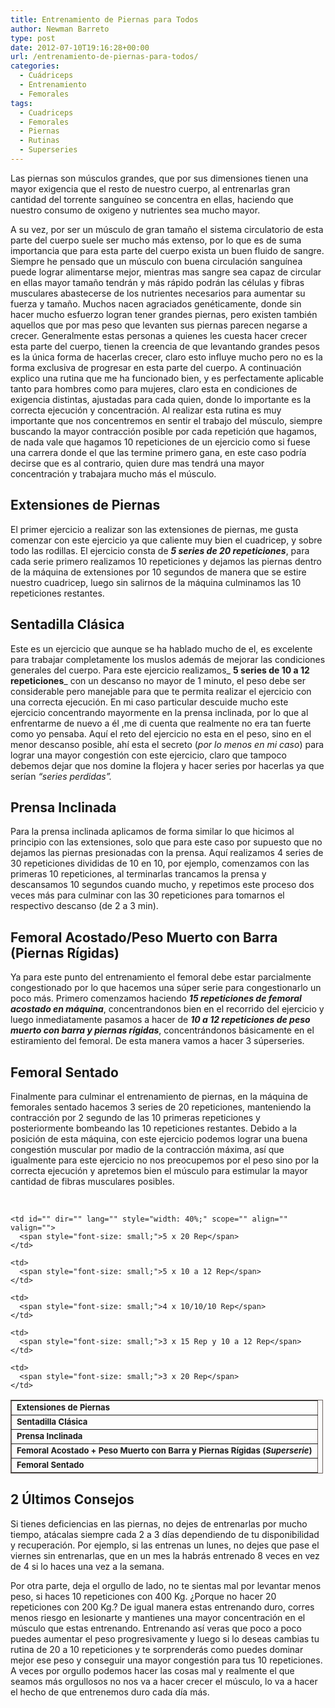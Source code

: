 ```yaml
---
title: Entrenamiento de Piernas para Todos
author: Newman Barreto
type: post
date: 2012-07-10T19:16:28+00:00
url: /entrenamiento-de-piernas-para-todos/
categories:
  - Cuádriceps
  - Entrenamiento
  - Femorales
tags:
  - Cuadriceps
  - Femorales
  - Piernas
  - Rutinas
  - Superseries
---
```

<span class="main-paragraph">Las piernas son músculos grandes, que por sus dimensiones tienen una mayor exigencia que el resto de nuestro cuerpo, al entrenarlas gran cantidad del torrente sanguíneo se concentra en ellas, haciendo que nuestro consumo de oxigeno y nutrientes sea mucho mayor.</span>

A su vez, por ser un músculo de gran tamaño el sistema circulatorio de esta parte del cuerpo suele ser mucho más extenso, por lo que es de suma importancia que para esta parte del cuerpo exista un buen fluido de sangre. Siempre he pensado que un músculo con buena circulación sanguínea puede lograr alimentarse mejor, mientras mas sangre sea capaz de circular en ellas mayor tamaño tendrán y más rápido podrán las células y fibras musculares abastecerse de los nutrientes necesarios para aumentar su fuerza y tamaño. Muchos nacen agraciados genéticamente, donde sin hacer mucho esfuerzo logran tener grandes piernas, pero existen también aquellos que por mas peso que levanten sus piernas parecen negarse a crecer. Generalmente estas personas a quienes les cuesta hacer crecer esta parte del cuerpo, tienen la creencia de que levantando grandes pesos es la única forma de hacerlas crecer, claro esto influye mucho pero no es la forma exclusiva de progresar en esta parte del cuerpo. A continuación explico una rutina que me ha funcionado bien, y es perfectamente aplicable tanto para hombres como para mujeres, claro esta en condiciones de exigencia distintas, ajustadas para cada quien, donde lo importante es la correcta ejecución y concentración. Al realizar esta rutina es muy importante que nos concentremos en sentir el trabajo del músculo, siempre buscando la mayor contracción posible por cada repetición que hagamos, de nada vale que hagamos 10 repeticiones de un ejercicio como si fuese una carrera donde el que las termine primero gana, en este caso podría decirse que es al contrario, quien dure mas tendrá una mayor concentración y trabajara mucho más el músculo.

## Extensiones de Piernas

El primer ejercicio a realizar son las extensiones de piernas, me gusta comenzar con este ejercicio ya que caliente muy bien el cuadricep, y sobre todo las rodillas. El ejercicio consta de _**5 series de 20 repeticiones**_, para cada serie primero realizamos 10 repeticiones y dejamos las piernas dentro de la máquina de extensiones por 10 segundos de manera que se estire nuestro cuadricep, luego sin salirnos de la máquina culminamos las 10 repeticiones restantes.

## Sentadilla Clásica

Este es un ejercicio que aunque se ha hablado mucho de el, es excelente para trabajar completamente los muslos además de mejorar las condiciones generales del cuerpo. Para este ejercicio realizamos_ **5 series de 10 a 12 repeticiones**_ con un descanso no mayor de 1 minuto, el peso debe ser considerable pero manejable para que te permita realizar el ejercicio con una correcta ejecución. En mi caso particular descuide mucho este ejercicio concentrando mayormente en la prensa inclinada, por lo que al enfrentarme de nuevo a él ,me di cuenta que realmente no era tan fuerte como yo pensaba. Aquí el reto del ejercicio no esta en el peso, sino en el menor descanso posible, ahí esta el secreto (_por lo menos en mi caso_) para lograr una mayor congestión con este ejercicio, claro que tampoco debemos dejar que nos domine la flojera y hacer series por hacerlas ya que serían _&#8220;series perdidas&#8221;._

## Prensa Inclinada

Para la prensa inclinada aplicamos de forma similar lo que hicimos al principio con las extensiones, solo que para este caso por supuesto que no dejamos las piernas presionadas con la prensa. Aquí realizamos 4 series de 30 repeticiones divididas de 10 en 10, por ejemplo, comenzamos con las primeras 10 repeticiones, al terminarlas trancamos la prensa y descansamos 10 segundos cuando mucho, y repetimos este proceso dos veces más para culminar con las 30 repeticiones para tomarnos el respectivo descanso (de 2 a 3 min).

## Femoral Acostado/Peso Muerto con Barra (Piernas Rígidas)

Ya para este punto del entrenamiento el femoral debe estar parcialmente congestionado por lo que hacemos una súper serie para congestionarlo un poco más. Primero comenzamos haciendo _**15 repeticiones de femoral acostado en máquina**_, concentrandonos bien en el recorrido del ejercicio y luego inmediatamente pasamos a hacer de _**10 a 12 repeticiones de peso muerto con barra y piernas rígidas**_, concentrándonos básicamente en el estiramiento del femoral. De esta manera vamos a hacer 3 súperseries.

## Femoral Sentado

Finalmente para culminar el entrenamiento de piernas, en la máquina de femorales sentado hacemos 3 series de 20 repeticiones, manteniendo la contracción por 2 segundo de las 10 primeras repeticiones y posteriormente bombeando las 10 repeticiones restantes. Debido a la posición de esta máquina, con este ejercicio podemos lograr una buena congestión muscular por madio de la contracción máxima, así que igualmente para este ejercicio no nos preocupemos por el peso sino por la correcta ejecución y apretemos bien el músculo para estimular la mayor cantidad de fibras musculares posibles.

&nbsp;

<table style="width: 500px; border: 1px solid #6d625e;" border="1" cellspacing="1" cellpadding="10">
  <tr>
    <td>
      <span style="font-size: small;"><strong>Extensiones de Piernas</strong></span>
    </td>
    
    <td id="" dir="" lang="" style="width: 40%;" scope="" align="" valign="">
      <span style="font-size: small;">5 x 20 Rep</span>
    </td>
  </tr>
  
  <tr>
    <td>
      <span style="font-size: small;"><strong>Sentadilla Clásica</strong></span>
    </td>
    
    <td>
      <span style="font-size: small;">5 x 10 a 12 Rep</span>
    </td>
  </tr>
  
  <tr>
    <td>
      <span style="font-size: small;"><strong>Prensa Inclinada</strong></span>
    </td>
    
    <td>
      <span style="font-size: small;">4 x 10/10/10 Rep</span>
    </td>
  </tr>
  
  <tr>
    <td>
      <span style="font-size: small;"><strong>Femoral Acostado + Peso Muerto con Barra y Piernas Rígidas (<em>Superserie</em>)</strong></span>
    </td>
    
    <td>
      <span style="font-size: small;">3 x 15 Rep y 10 a 12 Rep</span>
    </td>
  </tr>
  
  <tr>
    <td>
      <span style="font-size: small;"><strong>Femoral Sentado</strong></span>
    </td>
    
    <td>
      <span style="font-size: small;">3 x 20 Rep</span>
    </td>
  </tr>
</table>

## 

## 2 Últimos Consejos

Si tienes deficiencias en las piernas, no dejes de entrenarlas por mucho tiempo, atácalas siempre cada 2 a 3 días dependiendo de tu disponibilidad y recuperación. Por ejemplo, si las entrenas un lunes, no dejes que pase el viernes sin entrenarlas, que en un mes la habrás entrenado 8 veces en vez de 4 si lo haces una vez a la semana.

Por otra parte, deja el orgullo de lado, no te sientas mal por levantar menos peso, si haces 10 repeticiones con 400 Kg. ¿Porque no hacer 20 repeticiones con 200 Kg.? De igual manera estas entrenando duro, corres menos riesgo en lesionarte y mantienes una mayor concentración en el músculo que estas entrenando. Entrenando así veras que poco a poco puedes aumentar el peso progresivamente y luego si lo deseas cambias tu rutina de 20 a 10 repeticiones y te sorprenderás como puedes dominar mejor ese peso y conseguir una mayor congestión para tus 10 repeticiones. A veces por orgullo podemos hacer las cosas mal y realmente el que seamos más orgullosos no nos va a hacer crecer el músculo, lo va a hacer el hecho de que entrenemos duro cada día más.